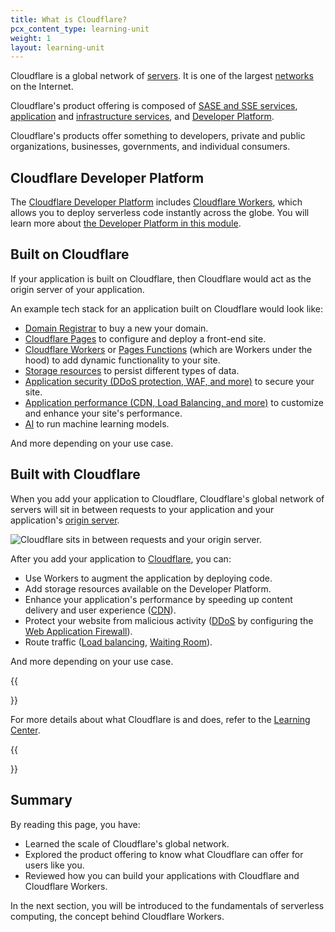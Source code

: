 ```yaml
---
title: What is Cloudflare?
pcx_content_type: learning-unit
weight: 1
layout: learning-unit
---
```


Cloudflare is a global network of [servers](https://www.cloudflare.com/learning/cdn/glossary/edge-server/). It is one of the largest [networks](https://www.cloudflare.com/network/) on the Internet.

Cloudflare's product offering is composed of [SASE and SSE services](https://www.cloudflare.com/zero-trust/), [application](https://www.cloudflare.com/application-services/) and [infrastructure services](https://www.cloudflare.com/network-services/), and [Developer Platform](https://www.cloudflare.com/developer-platform/solutions/).

Cloudflare's products offer something to developers, private and public organizations, businesses, governments, and individual consumers.

## Cloudflare Developer Platform

The [Cloudflare Developer Platform](https://www.cloudflare.com/developer-platform/products/) includes [Cloudflare Workers](/workers/), which allows you to deploy serverless code instantly across the globe. You will learn more about [the Developer Platform in this module](http://localhost:5173/learning-paths/workers/concepts/developer-platform/).

## Built on Cloudflare

If your application is built on Cloudflare, then Cloudflare would act as the origin server of your application.

An example tech stack for an application built on Cloudflare would look like:

- [Domain Registrar](/registrar/) to buy a new your domain.
- [Cloudflare Pages](/pages/) to configure and deploy a front-end site.
- [Cloudflare Workers](/workers/) or [Pages Functions](/pages/functions/) (which are Workers under the hood) to add dynamic functionality to your site.
- [Storage resources](/workers/platform/storage-options/) to persist different types of data.
- [Application security (DDoS protection, WAF, and more)](https://www.cloudflare.com/application-services/products/#security-services) to secure your site.
- [Application performance (CDN, Load Balancing, and more)](https://www.cloudflare.com/application-services/products/#performance-services) to customize and enhance your site's performance.
- [AI](/ai/) to run machine learning models.

And more depending on your use case.

## Built with Cloudflare

When you add your application to Cloudflare, Cloudflare's global network of servers will sit in between requests to your application and your application's [origin server](https://www.cloudflare.com/learning/cdn/glossary/origin-server/).

![Cloudflare sits in between requests and your origin server.](/images/fundamentals/get-started/website-with-cloudflare.svg)

After you add your application to [Cloudflare](/fundamentals/concepts/how-cloudflare-works/), you can:

- Use Workers to augment the application by deploying code.
- Add storage resources available on the Developer Platform.
- Enhance your application's performance by speeding up content delivery and user experience ([CDN](https://www.cloudflare.com/learning/cdn/what-is-a-cdn/)).
- Protect your website from malicious activity ([DDoS](https://www.cloudflare.com/learning/ddos/what-is-a-ddos-attack/) by configuring the [Web Application Firewall](https://www.cloudflare.com/learning/ddos/glossary/web-application-firewall-waf/)).
- Route traffic ([Load balancing](/load-balancing/), [Waiting Room](/waiting-room/)).

And more depending on your use case.

{{<Aside type="note">}}

For more details about what Cloudflare is and does, refer to the [Learning Center](https://www.cloudflare.com/learning/what-is-cloudflare/).

{{</Aside>}}

## Summary

By reading this page, you have:

- Learned the scale of Cloudflare's global network.
- Explored the product offering to know what Cloudflare can offer for users like you.
- Reviewed how you can build your applications with Cloudflare and Cloudflare Workers.

In the next section, you will be introduced to the fundamentals of serverless computing, the concept behind Cloudflare Workers.
